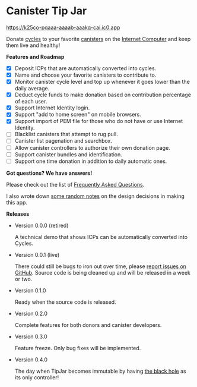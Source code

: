 # Canister Tip Jar

https://k25co-pqaaa-aaaab-aaakq-cai.ic0.app

Donate [cycles] to your favorite [canisters] on the [Internet Computer] and keep them live and healthy!


**Features and Roadmap**

- [x] Deposit ICPs that are automatically converted into cycles.
- [x] Name and choose your favorite canisters to contribute to.
- [x] Monitor canister cycle level and top up whenever it goes lower than the daily average.
- [x] Deduct cycle funds to make donation based on contribution percentage of each user.
- [x] Support Internet Identity login.
- [x] Support "add to home screen" on mobile browsers.
- [x] Support import of PEM file for those who do not have or use Internet Identity.
- [ ] Blacklist canisters that attempt to rug pull.
- [ ] Canister list pagenation and searchbox.
- [ ] Allow canister controllers to authorize their own donation page.
- [ ] Support canister bundles and identification.
- [ ] Support one time donation in addition to daily automatic ones.

**Got questions? We have answers!**

Please check out the list of [Frequently Asked Questions](FAQ.md).

I also wrote down [some random notes](NOTES.md) on the design decisions in making this app.

**Releases**

- Version 0.0.0 (retired)

  A technical demo that shows ICPs can be automatically converted into Cycles.

- Version 0.0.1 (live)

  There could still be bugs to iron out over time, please [report issues on GitHub](https://github.com/ninegua/tipjar/issues).
  Source code is being cleaned up and will be released in a week or two.

- Version 0.1.0
 
  Ready when the source code is released.

- Version 0.2.0

  Complete features for both donors and canister developers.

- Version 0.3.0

  Feature freeze. Only bug fixes will be implemented.

- Version 0.4.0

  The day when TipJar becomes immutable by having [the black hole] as its only controller!

[cycles]: https://smartcontracts.org/docs/developers-guide/concepts/tokens-cycles.html
[the black hole]: https://github.com/ninegua/blackhole
[canisters]: https://sdk.dfinity.org/docs/developers-guide/concepts/canisters-code.html
[Internet Computer]: https://dashboard.internetcomputer.org
